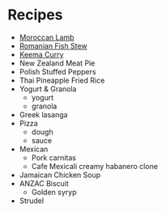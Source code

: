 # Recipes

* [Moroccan Lamb](https://www.bbcgoodfood.com/recipes/moroccan-lamb)
* [Romanian Fish Stew](https://www.bylena.com/recipe/1265/Romanian-Fish-Stew-Plachie/)
* [Keema Curry](https://oursaltykitchen.com/keema-curry/)
* New Zealand Meat Pie
* Polish Stuffed Peppers
* Thai Pineapple Fried Rice
* Yogurt & Granola
    * yogurt
    * granola
* Greek lasanga
* Pizza
    * dough
    * sauce
* Mexican
    * Pork carnitas
    * Cafe Mexicali creamy habanero clone
* Jamaican Chicken Soup
* ANZAC Biscuit
    * Golden syryp
* Strudel